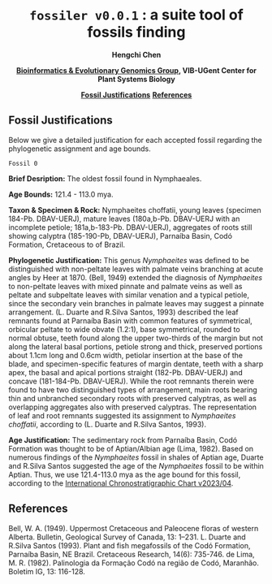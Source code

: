 <div align="center">

# `fossiler v0.0.1` : a suite tool of fossils finding
**Hengchi Chen**

[**Bioinformatics & Evolutionary Genomics Group**](https://www.vandepeerlab.org/people/heche)**, VIB-UGent Center for Plant Systems Biology**

[**Fossil Justifications**](#Fossil-Justifications)
[**References**](#References)
</div>

## Fossil Justifications
Below we give a detailed justification for each accepted fossil regarding the phylogenetic assignment and age bounds.

`Fossil 0`

**Brief Desription:** The oldest fossil found in Nymphaeales.

**Age Bounds:** 121.4 - 113.0 mya.

**Taxon & Specimen & Rock:** Nymphaeites choffatii, young leaves (specimen 184-Pb. DBAV-UERJ), mature leaves (180a,b-Pb. DBAV-UERJ with an incomplete petiole; 181a,b-183-Pb. DBAV-UERJ), aggregates of roots still showing calyptra (185-190-Pb, DBAV-UERJ), Parnaíba Basin, Codó Formation, Cretaceous to of Brazil.

**Phylogenetic Justification:** This genus *Nymphaeites* was defined to be distinguished with non-peltate leaves with palmate veins branching at acute angles by Heer at 1870. (Bell, 1949) extended the diagnosis of *Nymphaeites* to non-peltate leaves with mixed pinnate and palmate veins as well as peltate and subpeltate leaves with similar venation and a typical petiole, since the secondary vein branches in palmate leaves may suggest a pinnate arrangement. (L. Duarte and R.Silva Santos, 1993) described the leaf remnants found at Parnaíba Basin with common features of symmetrical, orbicular peltate to wide obvate (1.2:1), base symmetrical, rounded to normal obtuse, teeth found along the upper two-thirds of the margin but not along the lateral basal portions, petiole strong and thick, preserved portions about 1.1cm long and 0.6cm width, petiolar insertion at the base of the blade, and specimen-specific features of margin dentate, teeth with a sharp apex, the basal and apical portions straight (182-Pb. DBAV-UERJ) and concave (181-184-Pb. DBAV-UERJ). While the root remnants therein were found to have two distinguished types of arrangement, main roots bearing thin and unbranched secondary roots with preserved calyptras, as well as overlapping aggregates also with preserved calyptras. The representation of leaf and root remnants suggested its assignment to *Nymphaeites choffatii*, according to (L. Duarte and R.Silva Santos, 1993).

**Age Justification:** The sedimentary rock from Parnaíba Basin, Codó Formation was thought to be of Aptian/Albian age (Lima, 1982). Based on numerous findings of the *Nymphaeites* fossil in shales of Aptian age, Duarte and R.Silva Santos suggested the age of the *Nymphaeites* fossil to be within Aptian. Thus, we use 121.4-113.0 mya as the age bound for this fossil, according to the [International Chronostratigraphic Chart v2023/04](www.stratigraphy.org).


## References
Bell, W. A. (1949). Uppermost Cretaceous and Paleocene floras of western Alberta. Bulletin, Geological Survey of Canada, 13: 1–231.
L. Duarte and R.Silva Santos (1993). Plant and fish megafossils of the Codó Formation, Parnaı́ba Basin, NE Brazil. Cretaceous Research, 14(6): 735-746.
de Lima, M. R. (1982). Palinologia da Formação Codó na região de Codó, Maranhão. Boletim IG, 13: 116-128.
